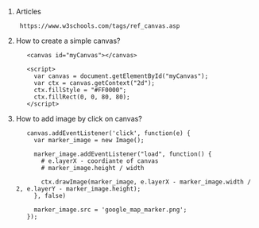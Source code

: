 1. Articles
      
        https://www.w3schools.com/tags/ref_canvas.asp
2. How to create a simple canvas?
      
          <canvas id="myCanvas"></canvas>

          <script>
            var canvas = document.getElementById("myCanvas");
            var ctx = canvas.getContext("2d");
            ctx.fillStyle = "#FF0000";
            ctx.fillRect(0, 0, 80, 80);
          </script>
          
3. How to add image by click on canvas?
          
          canvas.addEventListener('click', function(e) {
            var marker_image = new Image();
            
            marker_image.addEventListener("load", function() {
              # e.layerX - coordiante of canvas
              # marker_image.height / width
              
              ctx.drawImage(marker_image, e.layerX - marker_image.width / 2, e.layerY - marker_image.height);
            }, false)
            
            marker_image.src = 'google_map_marker.png';
          });
